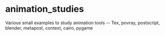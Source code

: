 # animation_studies
Various small examples to study animation tools -- Tex, povray, postscript, blender, metapost, context, cairo, pygame
